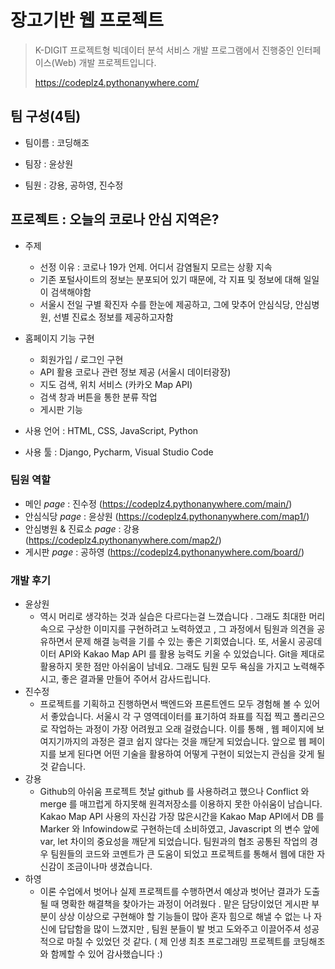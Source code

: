 # 장고기반 웹 프로젝트

> K-DIGIT 프로젝트형 빅데이터 분석 서비스 개발 프로그램에서 진행중인 인터페이스(Web) 개발 프로젝트입니다. 
>
> https://codeplz4.pythonanywhere.com/





## 팀 구성(4팀)

- 팀이름 : 코딩해조

- 팀장 : 윤상원
- 팀원 : 강용, 공하영, 진수정



## 프로젝트 : 오늘의 코로나 안심 지역은?

- 주제
  - 선정 이유 : 코로나 19가 언제. 어디서 감염될지 모르는 상황 지속
  - 기존 포털사이트의 정보는 분포되어 있기 때문에, 각 지표 및 정보에 대해 일일이 검색해야함
  - 서울시 전일 구별 확진자 수를 한눈에 제공하고, 그에 맞추어 안심식당, 안심병원, 선별 진료소 정보를 제공하고자함



- 홈페이지 기능 구현
  - 회원가입 / 로그인 구현
  - API 활용 코로나 관련 정보 제공 (서울시 데이터광장)
  - 지도 검색, 위치 서비스 (카카오 Map API)
  - 검색 창과 버튼을 통한 분류 작업
  - 게시판 기능



- 사용 언어 : HTML, CSS, JavaScript, Python
- 사용 툴 : Django, Pycharm, Visual Studio Code



### 팀원 역할

- 메인 *page* : 진수정 (https://codeplz4.pythonanywhere.com/main/)
- 안심식당 *page* : 윤상원 (https://codeplz4.pythonanywhere.com/map1/)
- 안심병원 & 진료소 *page* : 강용 (https://codeplz4.pythonanywhere.com/map2/)
- 게시판 *page* :  공하영 (https://codeplz4.pythonanywhere.com/board/)



### 개발 후기

- 윤상원
  - 역시 머리로 생각하는 것과 실습은 다르다는걸 느꼈습니다 . 그래도 최대한 머리 속으로 구상한 이미지를 구현하려고 노력하였고 , 그 과정에서 팀원과 의견을 공유하면서 문제 해결 능력을 기를 수 있는 좋은 기회였습니다. 또, 서울시 공공데이터 API와 Kakao Map API 를 활용 능력도 키울 수 있었습니다.
    Git을 제대로 활용하지 못한 점만 아쉬움이 남네요.
    그래도 팀원 모두 욕심을 가지고 노력해주시고, 좋은 결과물 만들어 주어서 감사드립니다.
- 진수정
  - 프로젝트를 기획하고 진행하면서 백엔드와 프론트엔드 모두 경험해 볼 수 있어서 좋았습니다. 서울시 각 구 영역데이터를 표기하여 좌표를 직접 찍고 폴리곤으로 작업하는 과정이 가장 어려웠고 오래 걸렸습니다. 이를 통해 , 웹 페이지에 보여지기까지의 과정은 결코 쉽지 않다는 것을 깨닫게 되었습니다.
    앞으로 웹 페이지를 보게 된다면 어떤 기술을 활용하여 어떻게 구현이 되었는지 관심을 갖게 될 것 같습니다.
- 강용
  - Github의 아쉬움
    프로젝트 첫날 github 를 사용하려고 했으나 Conflict 와 merge 를 매끄럽게 하지못해 원격저장소를 이용하지 못한 아쉬움이 남습니다.
    Kakao Map API 사용의 자신감
    가장 많은시간을 Kakao Map API에서 DB 를 Marker 와 Infowindow로 구현하는데 소비하였고, Javascript 의 변수 앞에 var, let 차이의 중요성을 깨닫게 되었습니다.
    팀원과의 협조
    공통된 작업의 경우 팀원들의 코드와 코멘트가 큰 도움이 되었고 프로젝트를 통해서 웹에 대한 자신감이 조금이나마 생겼습니다.
- 하영
  - 이론 수업에서 벗어나 실제 프로젝트를 수행하면서 예상과 벗어난 결과가 도출될 때 명확한 해결책을 찾아가는 과정이 어려웠다 . 맡은 담당이었던 게시판 부분이 상상 이상으로 구현해야 할 기능들이 많아 혼자 힘으로 해낼 수 없는 나 자신에 답답함을 많이 느꼈지만 , 팀원 분들이 발 벗고 도와주고 이끌어주셔 성공적으로 마칠 수 있었던 것 같다.
    ( 제 인생 최초 프로그래밍 프로젝트를 코딩해조와 함께할 수 있어 감사했습니다 :)

